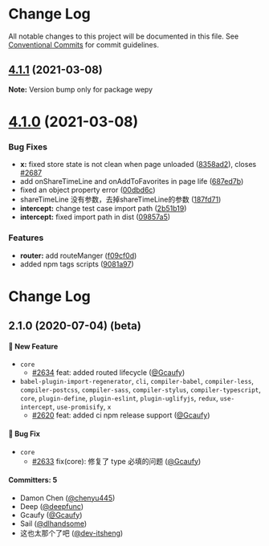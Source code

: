 # Change Log

All notable changes to this project will be documented in this file.
See [Conventional Commits](https://conventionalcommits.org) for commit guidelines.

## [4.1.1](https://github.com/Tencent/wepy/compare/v4.1.0...v4.1.1) (2021-03-08)

**Note:** Version bump only for package wepy





# [4.1.0](https://github.com/zhangli344236745/wepy/compare/v2.1.0...v4.1.0) (2021-03-08)


### Bug Fixes

* **x:** fixed store state is not clean when page unloaded ([8358ad2](https://github.com/zhangli344236745/wepy/commit/8358ad2942dbe6981f9b382ba5848ca3bc547ef7)), closes [#2687](https://github.com/zhangli344236745/wepy/issues/2687)
* add onShareTimeLine and onAddToFavorites in page life ([687ed7b](https://github.com/zhangli344236745/wepy/commit/687ed7b0ac6890e028171116b0dd99566446b5a0))
* fixed an object property error ([00dbd6c](https://github.com/zhangli344236745/wepy/commit/00dbd6cfff266b70e9fa79568c99ca3f9842537d))
* shareTimeLine 没有参数，去掉shareTimeLine的参数 ([187fd71](https://github.com/zhangli344236745/wepy/commit/187fd7197878b7ba3256619953428626976fc784))
* **intercept:** change test case import path ([2b51b19](https://github.com/zhangli344236745/wepy/commit/2b51b19da1052a9fe953db0ed924c0e1dde06d3d))
* **intercept:** fixed import path in dist ([09857a5](https://github.com/zhangli344236745/wepy/commit/09857a5f5fa7cedf121490411cb57fe912a53b32))


### Features

* **router:** add routeManger ([f09cf0d](https://github.com/zhangli344236745/wepy/commit/f09cf0dcd4f33e46f65b654e6c809bc04b889f37))
* added npm tags scripts ([9081a97](https://github.com/zhangli344236745/wepy/commit/9081a97939454c4279201d71aa0c69a5dd169cc8))





# Change Log

## 2.1.0 (2020-07-04) (beta)

#### :rocket: New Feature
* `core`
  * [#2634](https://github.com/zhangli344236745/wepy/pull/2634) feat: added routed lifecycle ([@Gcaufy](https://github.com/Gcaufy))
* `babel-plugin-import-regenerator`, `cli`, `compiler-babel`, `compiler-less`, `compiler-postcss`, `compiler-sass`, `compiler-stylus`, `compiler-typescript`, `core`, `plugin-define`, `plugin-eslint`, `plugin-uglifyjs`, `redux`, `use-intercept`, `use-promisify`, `x`
  * [#2620](https://github.com/zhangli344236745/wepy/pull/2620) feat: added ci npm release support ([@Gcaufy](https://github.com/Gcaufy))

#### :bug: Bug Fix
* `core`
  * [#2633](https://github.com/zhangli344236745/wepy/pull/2633) fix(core): 修复了 type 必填的问题 ([@Gcaufy](https://github.com/Gcaufy))

#### Committers: 5
- Damon Chen ([@chenyu445](https://github.com/chenyu445))
- Deep ([@deepfunc](https://github.com/deepfunc))
- Gcaufy ([@Gcaufy](https://github.com/Gcaufy))
- Sail ([@dlhandsome](https://github.com/dlhandsome))
- 这也太那个了吧 ([@dev-itsheng](https://github.com/dev-itsheng))
